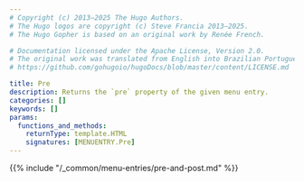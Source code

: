 ```yaml
---
# Copyright (c) 2013–2025 The Hugo Authors.
# The Hugo logos are copyright (c) Steve Francia 2013–2025.
# The Hugo Gopher is based on an original work by Renée French.

# Documentation licensed under the Apache License, Version 2.0.
# The original work was translated from English into Brazilian Portuguese.
# https://github.com/gohugoio/hugoDocs/blob/master/content/LICENSE.md

title: Pre
description: Returns the `pre` property of the given menu entry.
categories: []
keywords: []
params:
  functions_and_methods:
    returnType: template.HTML
    signatures: [MENUENTRY.Pre]
---
```


{{% include "/_common/menu-entries/pre-and-post.md" %}}
